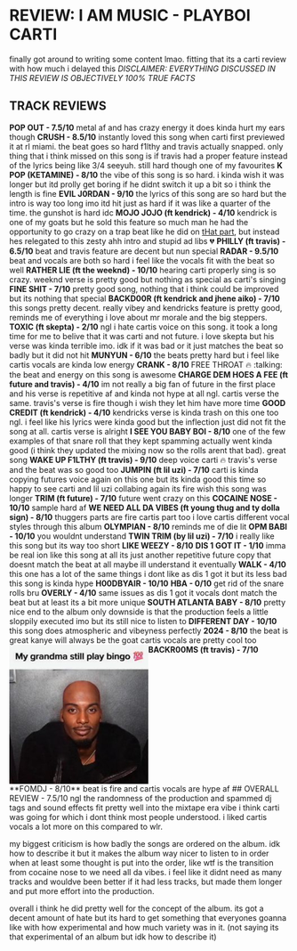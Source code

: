# REVIEW: I AM MUSIC - PLAYBOI CARTI
finally got around to writing some content lmao. fitting that its a carti review with how much i delayed this
*DISCLAIMER: EVERYTHING DISCUSSED IN THIS REVIEW IS OBJECTIVELY 100%  TRUE FACTS*
## TRACK REVIEWS
**POP OUT - 7.5/10**
metal af and has crazy energy
it does kinda hurt my ears though
**CRUSH - 8.5/10**
instantly loved this song when carti first previewed it at rl miami. the beat goes so hard f1lthy and travis actually snapped. only thing that i think missed on this song is if travis had a proper feature instead of the lyrics being like 3/4 seeyuh. still hard though one of my favourites
**K POP (KETAMINE) - 8/10**
the vibe of this song is so hard. i kinda wish it was longer but itd prolly get boring if he didnt switch it up a bit so i think the length is fine
**EVIL J0RDAN - 9/10**
the lyrics of this song are so hard but the intro is way too long imo itd hit just as hard if it was like a quarter of the time. the gunshot is hard idc
**MOJO JOJO (ft kendrick) - 4/10**
kendrick is one of my goats but he sold this feature so much man
he had the opportunity to go crazy on a trap beat like he did on [tHat part](https://youtu.be/HihM1vKWRcA?t=110), but instead hes relegated to this zesty ahh intro and stupid ad libs :broken_heart:
**PHILLY (ft travis) - 6.5/10**
beat and travis feature are decent but nun special
**RADAR - 9.5/10**
beat and vocals are both so hard i feel like the vocals fit with the beat so well
**RATHER LIE (ft the weeknd) - 10/10**
hearing carti properly sing is so crazy. weeknd verse is pretty good but nothing as special as carti's singing
**FINE SHIT - 7/10**
pretty good song, nothing that i think could be improved but its nothing that special
**BACKD00R (ft kendrick and jhene aiko) - 7/10**
this songs pretty decent. really vibey and kendricks feature is pretty good, reminds me of everything i love about mr morale and the big steppers.
**TOXIC (ft skepta) - 2/10**
ngl i hate cartis voice on this song. it took a long time for me to belive that it was carti and not future.
i love skepta but his verse was kinda terrible imo. idk if it was bad or it just matches the beat so badly but it did not hit
**MUNYUN - 6/10** 
the beats pretty hard but i feel like cartis vocals are kinda low energy
**CRANK - 8/10**
FREE THROAT :fire: :talking:
the beat and energy on this song is awesome
**CHARGE DEM HOES A FEE (ft future and travis) - 4/10**
im not really a big fan of future in the first place and his verse is repetitive af and kinda not hype at all ngl. cartis verse the same.
travis's verse is fire though i wish they let him have more time
**GOOD CREDIT (ft kendrick) - 4/10**
kendricks verse is kinda trash on this one too ngl. i feel like his lyrics were kinda good but the inflection just did not fit the song at all. cartis verse is alright
**I SEE YOU BABY BOI - 8/10**
one of the few examples of that snare roll that they kept spamming actually went kinda good (i think they updated the mixing now so the rolls arent that bad). great song
**WAKE UP F1LTHY (ft travis) - 9/10**
deep voice carti :fire:
travis's verse and the beat was so good too
**JUMPIN (ft lil uzi) - 7/10**
carti is kinda copying futures voice again on this one but its kinda good this time
so happy to see carti and lil uzi collabing again its fire wish this song was longer
**TRIM (ft future) - 7/10**
future went crazy on this 
**COCAINE NOSE - 10/10**
sample hard af
**WE NEED ALL DA VIBES (ft young thug and ty dolla sign) - 8/10**
thuggers parts are fire
cartis part too i love cartis different vocal styles through this album
**OLYMPIAN - 8/10**
reminds me of die lit
**OPM BABI - 10/10**
you wouldnt understand
**TWIN TRIM (by lil uzi) - 7/10**
i really like this song but its way too short
**LIKE WEEZY - 8/10**
**DIS 1 GOT IT - 1/10**
imma be real ion like this song at all its just another repetitive future copy that doesnt match the beat at all
maybe ill understand it eventually
**WALK - 4/10**
this one has a lot of the same things i dont like as dis 1 got it but its less bad this song is kinda hype
**H00DBYAIR - 10/10**
**HBA - 0/10**
get rid of the snare rolls bru
**OVERLY - 4/10**
same issues as dis 1 got it
vocals dont match the beat but at least its a bit more unique
**SOUTH ATLANTA BABY - 8/10**
pretty nice end to the album
only downside is that the production feels a little sloppily executed imo but its still nice to listen to
**DIFFERENT DAY - 10/10**
this song does atmospheric and vibeyness perfectly
**2024 - 8/10**
the beat is great kanye will always be the goat
cartis vocals are pretty cool too
**BACKR00MS (ft travis) - 7/10**
<img src="images/my_grandma_still_play_bingo.jpg" style="width: 250px; float: left;"></img>
<div style="clear: both"></div>
**FOMDJ - 8/10**
beat is fire and cartis vocals are hype af
## OVERALL REVIEW - 7.5/10
ngl the randomness of the production and spammed dj tags and sound effects fit pretty well into the mixtape era vibe i think carti was going for which i dont think most people understood. i liked cartis vocals a lot more on this compared to wlr.

my biggest criticism is how badly the songs are ordered on the album. idk how to describe it but it makes the album way nicer to listen to in order when at least some thought is put into the order, like wtf is the transition from cocaine nose to we need all da vibes.
i feel like it didnt need as many tracks and wouldve been better if it had less tracks, but made them longer and put more effort into the production.

overall i think he did pretty well for the concept of the album. its got a decent amount of hate but its hard to get something that everyones goanna like with how experimental and how much variety was in it. (not saying its that experimental of an album but idk how to describe it)